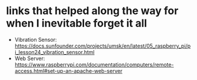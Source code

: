 # links that helped along the way for when I inevitable forget it all
- Vibration Sensor: https://docs.sunfounder.com/projects/umsk/en/latest/05_raspberry_pi/pi_lesson24_vibration_sensor.html
- Web Server: https://www.raspberrypi.com/documentation/computers/remote-access.html#set-up-an-apache-web-server 
